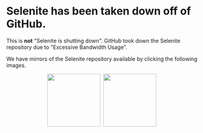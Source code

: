 # Selenite has been taken down off of GitHub.
This is **not** "Selenite is shutting down". GitHub took down the Selenite repository due to "Excessive Bandwidth Usage".

We have mirrors of the Selenite repository available by clicking the following images.
<center>
<a href="https://codeberg.org/skysthelimitt/selenite">
<img src="https://www.pngrepo.com/png/349319/512/codeberg.png" width="140" height="140"></img></a>&nbsp;
<a href="https://gitlab.com/skysthelimit.dev/selenite">
<img src="https://cdn.freebiesupply.com/logos/large/2x/gitlab-logo-png-transparent.png" width="140" height="140"></img></a>
</center>
